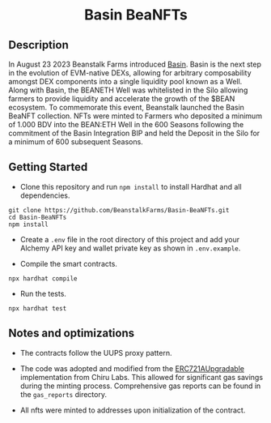 <h1 align="center"> Basin BeaNFTs </h1>

## Description
In August 23 2023 Beanstalk Farms introduced [Basin](https://basin.exchange/). Basin is the next step in the evolution of EVM-native DEXs, allowing for arbitrary composability amongst DEX components into a single liquidity pool known as a Well. Along with Basin, the BEANETH Well was whitelisted in the Silo allowing farmers to provide liquidity and accelerate the growth of the $BEAN ecosystem. To commemorate this event, Beanstalk launched the Basin BeaNFT collection. NFTs were minted to Farmers who deposited a minimum of 1.000 BDV into the BEAN:ETH Well in the 600 Seasons following the commitment of the Basin Integration BIP and held the Deposit in the Silo for a minimum of 600 subsequent Seasons.

## Getting Started

- Clone this repository and run `npm install` to install Hardhat and all dependencies.

```
git clone https://github.com/BeanstalkFarms/Basin-BeaNFTs.git
cd Basin-BeaNFTs
npm install
```

- Create a `.env` file in the root directory of this project and add your Alchemy API key and wallet private key as shown in `.env.example`.

- Compile the smart contracts.

```
npx hardhat compile
```

- Run the tests.

```
npx hardhat test
```

## Notes and optimizations
- The contracts follow the UUPS proxy pattern. 

- The code was adopted and modified from the [ERC721AUpgradable](https://github.com/chiru-labs/ERC721A-Upgradeable) implementation from Chiru Labs. This allowed for significant gas savings during the minting process. Comprehensive gas reports can be found in the `gas_reports` directory.

- All nfts were minted to addresses upon initialization of the contract. 